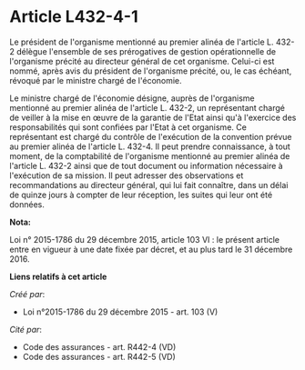 # Article L432-4-1

Le président de l'organisme mentionné au premier alinéa de l'article L. 432-2 délègue l'ensemble de ses prérogatives de
gestion opérationnelle de l'organisme précité au directeur général de cet organisme. Celui-ci est nommé, après avis du
président de l'organisme précité, ou, le cas échéant, révoqué par le ministre chargé de l'économie. 

Le ministre chargé de l'économie désigne, auprès de l'organisme mentionné au premier alinéa de l'article L. 432-2, un
représentant chargé de veiller à la mise en œuvre de la garantie de l'Etat ainsi qu'à l'exercice des responsabilités qui sont
confiées par l'Etat à cet organisme. Ce représentant est chargé du contrôle de l'exécution de la convention prévue au premier
alinéa de l'article L. 432-4. Il peut prendre connaissance, à tout moment, de la comptabilité de l'organisme mentionné au
premier alinéa de l'article L. 432-2 ainsi que de tout document ou information nécessaire à l'exécution de sa mission. Il
peut adresser des observations et recommandations au directeur général, qui lui fait connaître, dans un délai de quinze jours
à compter de leur réception, les suites qui leur ont été données.

**Nota:**

Loi n° 2015-1786 du 29 décembre 2015, article 103 VI : le présent article entre en vigueur à une date fixée par décret, et au
plus tard le 31 décembre 2016.

**Liens relatifs à cet article**

_Créé par_:

  - Loi n°2015-1786 du 29 décembre 2015 - art. 103 (V)

_Cité par_:

  - Code des assurances - art. R442-4 (VD)
  - Code des assurances - art. R442-5 (VD)
